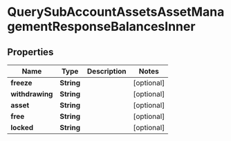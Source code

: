 

# QuerySubAccountAssetsAssetManagementResponseBalancesInner


## Properties

| Name | Type | Description | Notes |
|------------ | ------------- | ------------- | -------------|
|**freeze** | **String** |  |  [optional] |
|**withdrawing** | **String** |  |  [optional] |
|**asset** | **String** |  |  [optional] |
|**free** | **String** |  |  [optional] |
|**locked** | **String** |  |  [optional] |



